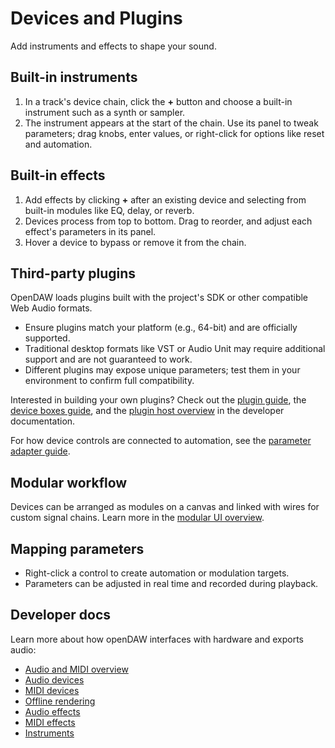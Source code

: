 # Devices and Plugins

Add instruments and effects to shape your sound.

## Built-in instruments

1. In a track's device chain, click the **+** button and choose a built-in instrument such as a synth or sampler.
2. The instrument appears at the start of the chain. Use its panel to tweak parameters; drag knobs, enter values, or right-click for options like reset and automation.

## Built-in effects

1. Add effects by clicking **+** after an existing device and selecting from built-in modules like EQ, delay, or reverb.
2. Devices process from top to bottom. Drag to reorder, and adjust each effect's parameters in its panel.
3. Hover a device to bypass or remove it from the chain.

## Third-party plugins

OpenDAW loads plugins built with the project's SDK or other compatible Web Audio formats.

- Ensure plugins match your platform (e.g., 64-bit) and are officially supported.
- Traditional desktop formats like VST or Audio Unit may require additional support and are not guaranteed to work.
- Different plugins may expose unique parameters; test them in your environment to confirm full compatibility.

Interested in building your own plugins? Check out the [plugin guide](../../docs-dev/extending/plugin-guide.md), the [device boxes guide](../../docs-dev/extending/device-boxes.md), and the [plugin host overview](../../docs-dev/extending/plugin-host.md) in the developer documentation.

For how device controls are connected to automation, see the [parameter adapter guide](../../docs-dev/extending/parameter-adapters.md).

## Modular workflow

Devices can be arranged as modules on a canvas and linked with wires for
custom signal chains. Learn more in the [modular UI overview](../../docs-dev/ui/modular/overview.md).

## Mapping parameters

- Right-click a control to create automation or modulation targets.
- Parameters can be adjusted in real time and recorded during playback.

## Developer docs

Learn more about how openDAW interfaces with hardware and exports audio:

- [Audio and MIDI overview](../../docs-dev/audio-midi/overview.md)
- [Audio devices](../../docs-dev/audio-midi/audio-devices.md)
- [MIDI devices](../../docs-dev/audio-midi/midi-devices.md)
- [Offline rendering](../../docs-dev/audio-midi/offline-rendering.md)
- [Audio effects](../../docs-dev/dsp/devices/audio-effects.md)
- [MIDI effects](../../docs-dev/dsp/devices/midi-effects.md)
- [Instruments](../../docs-dev/dsp/devices/instruments.md)
